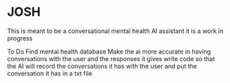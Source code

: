 # JOSH
This is meant to be a conversational mental health AI assistant it is a work in progress 


To Do
Find mental health database
Make the ai more accurate in having conversations with the user and the responses it gives
write code so that the AI will record the conversations it has with the user and put the conversation it has in a txt file

